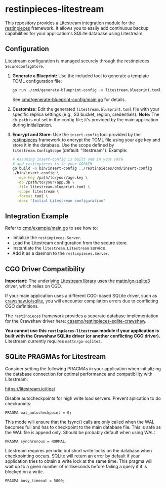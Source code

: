 # restinpieces-litestream

This repository provides a Litestream integration module for the [restinpieces](https://github.com/caasmo/restinpieces) framework. It allows you to easily add continuous backup capabilities for your application's SQLite database using Litestream.

## Configuration

Litestream configuration is managed securely through the restinpieces `SecureConfigStore`.

1.  **Generate a Blueprint:** Use the included tool to generate a template TOML configuration file:
    ```bash
    go run ./cmd/generate-blueprint-config -o litestream.blueprint.toml
    ```
    See [cmd/generate-blueprint-config/main.go](./cmd/generate-blueprint-config/main.go) for details.

2.  **Customize:** Edit the generated `litestream.blueprint.toml` file with your specific replica settings (e.g., S3 bucket, region, credentials). **Note:** The `db_path` is not set in the config file; it's provided by the main application during initialization.

3.  **Encrypt and Store:** Use the `insert-config` tool provided by the [restinpieces](https://github.com/caasmo/restinpieces) framework to encrypt the TOML file using your age key and store it in the database. Use the scope defined by `litestream.ConfigScope` (default: "litestream"). Example:
    ```bash
    # Assuming insert-config is built and in your PATH
    # and restinpieces is in your GOPATH
    go build -o bin/insert-config ../restinpieces/cmd/insert-config
    ./bin/insert-config \
      -age-key /path/to/your/age.key \
      -db /path/to/your/app.db \
      -file litestream.blueprint.toml \
      -scope litestream \
      -format toml \
      -desc "Initial Litestream configuration"
    ```

## Integration Example

Refer to [cmd/example/main.go](./cmd/example/main.go) to see how to:
*   Initialize the `restinpieces.Server`.
*   Load the Litestream configuration from the secure store.
*   Instantiate the `litestream.Litestream` service.
*   Add it as a daemon to the `restinpieces.Server`.

## CGO Driver Compatibility

**Important:** The underlying [Litestream library](https://github.com/benbjohnson/litestream) uses the [mattn/go-sqlite3](https://github.com/mattn/go-sqlite3) driver, which relies on CGO.

If your main application uses a different CGO-based SQLite driver, such as [crawshaw.io/sqlite](https://crawshaw.io/sqlite), you will encounter compilation errors due to conflicting CGO definitions.

The `restinpieces` framework provides a separate database implementation for the Crawshaw driver here: [caasmo/restinpieces-sqlite-crawshaw](https://github.com/caasmo/restinpieces-sqlite-crawshaw).

**You cannot use this `restinpieces-litestream` module if your application is built with the Crawshaw SQLite driver (or another conflicting CGO driver).** Litestream currently requires `mattn/go-sqlite3`.

## SQLite PRAGMAs for Litestream

Consider setting the following PRAGMAs in your application when initializing the database connection for optimal performance and compatibility with Litestream:

https://litestream.io/tips/

Disable autocheckpoints for high write load servers.  Prevent aplication to do
checkpoints:

    PRAGMA wal_autocheckpoint = 0;

This mode will ensure that the fsync() calls are only called when the WAL
becomes full and has to checkpoint to the main database file. This is safe as
the WAL file is append only. Should be probably default when using WAL:

    PRAGMA synchronous = NORMAL;

Litestream requires periodic but short write locks on the database when
checkpointing occurs. SQLite will return an error by default if your
application tries to obtain a write lock at the same time.
This pragma will wait up to a given number of milliseconds before failing a
query if it is blocked on a write.

    PRAGMA busy_timeout = 5000;

